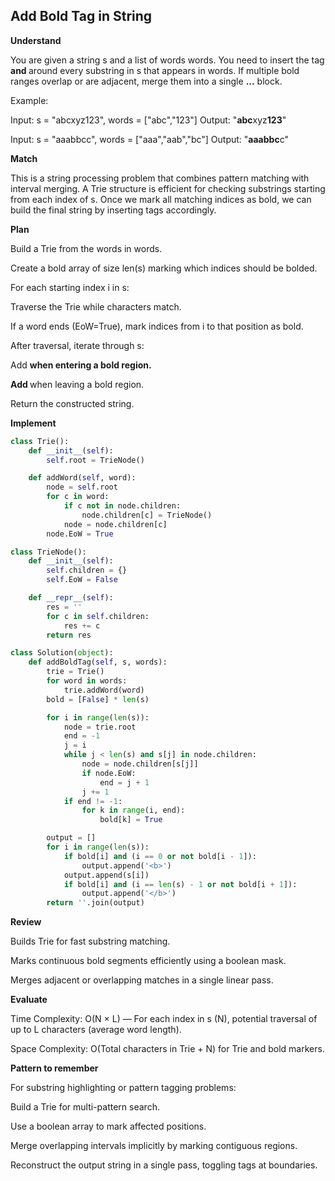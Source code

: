 ## Add Bold Tag in String

**Understand**

You are given a string s and a list of words words.
You need to insert the tag <b> and </b> around every substring in s that appears in words.
If multiple bold ranges overlap or are adjacent, merge them into a single <b>...</b> block.

Example:

Input: s = "abcxyz123", words = ["abc","123"]
Output: "<b>abc</b>xyz<b>123</b>"

Input: s = "aaabbcc", words = ["aaa","aab","bc"]
Output: "<b>aaabbc</b>c"

**Match**

This is a string processing problem that combines pattern matching with interval merging.
A Trie structure is efficient for checking substrings starting from each index of s.
Once we mark all matching indices as bold, we can build the final string by inserting tags accordingly.

**Plan**

Build a Trie from the words in words.

Create a bold array of size len(s) marking which indices should be bolded.

For each starting index i in s:

Traverse the Trie while characters match.

If a word ends (EoW=True), mark indices from i to that position as bold.

After traversal, iterate through s:

Add <b> when entering a bold region.

Add </b> when leaving a bold region.

Return the constructed string.

**Implement**

```py
class Trie():
    def __init__(self):
        self.root = TrieNode()

    def addWord(self, word):
        node = self.root
        for c in word:
            if c not in node.children:
                node.children[c] = TrieNode()
            node = node.children[c]
        node.EoW = True

class TrieNode():
    def __init__(self):
        self.children = {}
        self.EoW = False

    def __repr__(self):
        res = ''
        for c in self.children:
            res += c
        return res

class Solution(object):
    def addBoldTag(self, s, words):
        trie = Trie()
        for word in words:
            trie.addWord(word)
        bold = [False] * len(s)

        for i in range(len(s)):
            node = trie.root
            end = -1
            j = i
            while j < len(s) and s[j] in node.children:
                node = node.children[s[j]]
                if node.EoW:
                    end = j + 1
                j += 1
            if end != -1:
                for k in range(i, end):
                    bold[k] = True

        output = []
        for i in range(len(s)):
            if bold[i] and (i == 0 or not bold[i - 1]):
                output.append('<b>')
            output.append(s[i])
            if bold[i] and (i == len(s) - 1 or not bold[i + 1]):
                output.append('</b>')
        return ''.join(output)
```

**Review**

Builds Trie for fast substring matching.

Marks continuous bold segments efficiently using a boolean mask.

Merges adjacent or overlapping matches in a single linear pass.

**Evaluate**

Time Complexity: O(N × L) —
For each index in s (N), potential traversal of up to L characters (average word length).

Space Complexity: O(Total characters in Trie + N) for Trie and bold markers.

**Pattern to remember**

For substring highlighting or pattern tagging problems:

Build a Trie for multi-pattern search.

Use a boolean array to mark affected positions.

Merge overlapping intervals implicitly by marking contiguous regions.

Reconstruct the output string in a single pass, toggling tags at boundaries.
